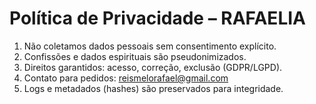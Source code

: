 # Política de Privacidade – RAFAELIA

1. Não coletamos dados pessoais sem consentimento explícito.  
2. Confissões e dados espirituais são pseudonimizados.  
3. Direitos garantidos: acesso, correção, exclusão (GDPR/LGPD).  
4. Contato para pedidos: reismelorafael@gmail.com 
5. Logs e metadados (hashes) são preservados para integridade.
